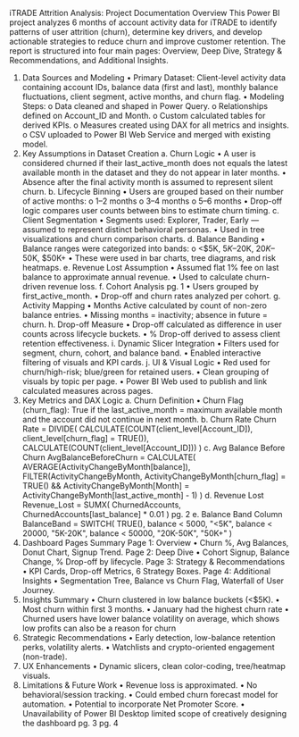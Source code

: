 iTRADE Attrition Analysis: Project Documentation
Overview
This Power BI project analyzes 6 months of account activity data for iTRADE to identify patterns of user
attrition (churn), determine key drivers, and develop actionable strategies to reduce churn and improve
customer retention. The report is structured into four main pages: Overview, Deep Dive, Strategy &
Recommendations, and Additional Insights.
1. Data Sources and Modeling
• Primary Dataset: Client-level activity data containing account IDs, balance data (first and last),
monthly balance fluctuations, client segment, active months, and churn flag.
• Modeling Steps:
o Data cleaned and shaped in Power Query.
o Relationships defined on Account_ID and Month.
o Custom calculated tables for derived KPIs.
o Measures created using DAX for all metrics and insights.
o CSV uploaded to Power BI Web Service and merged with existing model.
2. Key Assumptions in Dataset Creation
a. Churn Logic
• A user is considered churned if their last_active_month does not equals the latest available month
in the dataset and they do not appear in later months.
• Absence after the final activity month is assumed to represent silent churn.
b. Lifecycle Binning
• Users are grouped based on their number of active months:
o 1–2 months
o 3–4 months
o 5–6 months
• Drop-off logic compares user counts between bins to estimate churn timing.
c. Client Segmentation
• Segments used: Explorer, Trader, Early — assumed to represent distinct behavioral personas.
• Used in tree visualizations and churn comparison charts.
d. Balance Banding
• Balance ranges were categorized into bands:
o <$5K, $5K–$20K, $20K–$50K, $50K+
• These were used in bar charts, tree diagrams, and risk heatmaps.
e. Revenue Lost Assumption
• Assumed flat 1% fee on last balance to approximate annual revenue.
• Used to calculate churn-driven revenue loss.
f. Cohort Analysis
pg. 1
• Users grouped by first_active_month.
• Drop-off and churn rates analyzed per cohort.
g. Activity Mapping
• Months Active calculated by count of non-zero balance entries.
• Missing months = inactivity; absence in future = churn.
h. Drop-off Measure
• Drop-off calculated as difference in user counts across lifecycle buckets.
• % Drop-off derived to assess client retention effectiveness.
i. Dynamic Slicer Integration
• Filters used for segment, churn, cohort, and balance band.
• Enabled interactive filtering of visuals and KPI cards.
j. UI & Visual Logic
• Red used for churn/high-risk; blue/green for retained users.
• Clean grouping of visuals by topic per page.
• Power BI Web used to publish and link calculated measures across pages.
3. Key Metrics and DAX Logic
a. Churn Definition
• Churn Flag (churn_flag): True if the last_active_month = maximum available month and the
account did not continue in next month.
b. Churn Rate
Churn Rate =
DIVIDE(
CALCULATE(COUNT(client_level[Account_ID]), client_level[churn_flag] = TRUE()),
CALCULATE(COUNT(client_level[Account_ID]))
)
c. Avg Balance Before Churn
AvgBalanceBeforeChurn =
CALCULATE(
AVERAGE(ActivityChangeByMonth[balance]),
FILTER(ActivityChangeByMonth, ActivityChangeByMonth[churn_flag] = TRUE() &&
ActivityChangeByMonth[Month] = ActivityChangeByMonth[last_active_month] - 1)
)
d. Revenue Lost
Revenue_Lost =
SUMX(
ChurnedAccounts,
ChurnedAccounts[last_balance] * 0.01
)
pg. 2
e. Balance Band Column
BalanceBand =
SWITCH(
TRUE(),
balance < 5000, "<5K",
balance < 20000, "5K-20K",
balance < 50000, "20K-50K",
"50K+"
)
4. Dashboard Pages Summary
Page 1: Overview
• Churn %, Avg Balances, Donut Chart, Signup Trend.
Page 2: Deep Dive
• Cohort Signup, Balance Change, % Drop-off by lifecycle.
Page 3: Strategy & Recommendations
• KPI Cards, Drop-off Metrics, 6 Strategy Boxes.
Page 4: Additional Insights
• Segmentation Tree, Balance vs Churn Flag, Waterfall of User Journey.
5. Insights Summary
• Churn clustered in low balance buckets (<$5K).
• Most churn within first 3 months.
• January had the highest churn rate
• Churned users have lower balance volatility on average, which shows low profits can also be a
reason for churn
6. Strategic Recommendations
• Early detection, low-balance retention perks, volatility alerts.
• Watchlists and crypto-oriented engagement (non-trade).
7. UX Enhancements
• Dynamic slicers, clean color-coding, tree/heatmap visuals.
8. Limitations & Future Work
• Revenue loss is approximated.
• No behavioral/session tracking.
• Could embed churn forecast model for automation.
• Potential to incorporate Net Promoter Score.
• Unavailability of Power BI Desktop limited scope of creatively designing the dashboard
pg. 3
pg. 4
